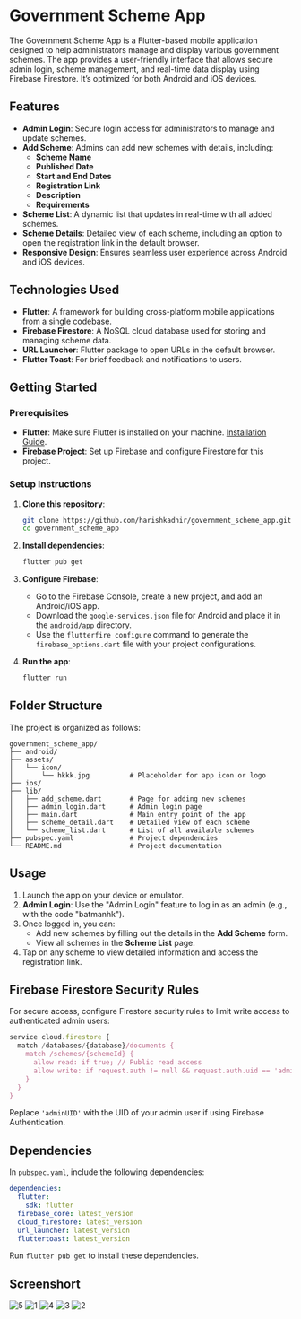 
# Government Scheme App

The Government Scheme App is a Flutter-based mobile application designed to help administrators manage and display various government schemes. The app provides a user-friendly interface that allows secure admin login, scheme management, and real-time data display using Firebase Firestore. It’s optimized for both Android and iOS devices.

## Features

- **Admin Login**: Secure login access for administrators to manage and update schemes.
- **Add Scheme**: Admins can add new schemes with details, including:
  - **Scheme Name**
  - **Published Date**
  - **Start and End Dates**
  - **Registration Link**
  - **Description**
  - **Requirements**
- **Scheme List**: A dynamic list that updates in real-time with all added schemes.
- **Scheme Details**: Detailed view of each scheme, including an option to open the registration link in the default browser.
- **Responsive Design**: Ensures seamless user experience across Android and iOS devices.

## Technologies Used

- **Flutter**: A framework for building cross-platform mobile applications from a single codebase.
- **Firebase Firestore**: A NoSQL cloud database used for storing and managing scheme data.
- **URL Launcher**: Flutter package to open URLs in the default browser.
- **Flutter Toast**: For brief feedback and notifications to users.

## Getting Started

### Prerequisites

- **Flutter**: Make sure Flutter is installed on your machine. [Installation Guide](https://flutter.dev/docs/get-started/install).
- **Firebase Project**: Set up Firebase and configure Firestore for this project.

### Setup Instructions

1. **Clone this repository**:
   ```bash
   git clone https://github.com/harishkadhir/government_scheme_app.git
   cd government_scheme_app
   ```

2. **Install dependencies**:
   ```bash
   flutter pub get
   ```

3. **Configure Firebase**:
   - Go to the Firebase Console, create a new project, and add an Android/iOS app.
   - Download the `google-services.json` file for Android and place it in the `android/app` directory.
   - Use the `flutterfire configure` command to generate the `firebase_options.dart` file with your project configurations.

4. **Run the app**:
   ```bash
   flutter run
   ```

## Folder Structure

The project is organized as follows:

```plaintext
government_scheme_app/
├── android/
├── assets/
│   └── icon/
│       └── hkkk.jpg          # Placeholder for app icon or logo
├── ios/
├── lib/
│   ├── add_scheme.dart       # Page for adding new schemes
│   ├── admin_login.dart      # Admin login page
│   ├── main.dart             # Main entry point of the app
│   ├── scheme_detail.dart    # Detailed view of each scheme
│   └── scheme_list.dart      # List of all available schemes
├── pubspec.yaml              # Project dependencies
└── README.md                 # Project documentation
```

## Usage

1. Launch the app on your device or emulator.
2. **Admin Login**: Use the "Admin Login" feature to log in as an admin (e.g., with the code "batmanhk").
3. Once logged in, you can:
   - Add new schemes by filling out the details in the **Add Scheme** form.
   - View all schemes in the **Scheme List** page.
4. Tap on any scheme to view detailed information and access the registration link.

## Firebase Firestore Security Rules

For secure access, configure Firestore security rules to limit write access to authenticated admin users:

```javascript
service cloud.firestore {
  match /databases/{database}/documents {
    match /schemes/{schemeId} {
      allow read: if true; // Public read access
      allow write: if request.auth != null && request.auth.uid == 'adminUID';
    }
  }
}
```

Replace `'adminUID'` with the UID of your admin user if using Firebase Authentication.

## Dependencies

In `pubspec.yaml`, include the following dependencies:

```yaml
dependencies:
  flutter:
    sdk: flutter
  firebase_core: latest_version
  cloud_firestore: latest_version
  url_launcher: latest_version
  fluttertoast: latest_version
```

Run `flutter pub get` to install these dependencies.


## Screenshort 
![5](https://github.com/user-attachments/assets/32bb445c-7ba1-42ee-8ec4-b961b8ad2b70) ![1](https://github.com/user-attachments/assets/536aa5ce-0e64-4560-8f86-e92c8f294081) ![4](https://github.com/user-attachments/assets/645ac55c-23d6-47ae-accb-8ce1623443c0) ![3](https://github.com/user-attachments/assets/638542af-f0b8-4862-95db-25dc03c7574e) ![2](https://github.com/user-attachments/assets/1a39cfcc-2b0d-4e34-bd86-555b102e0de9)








